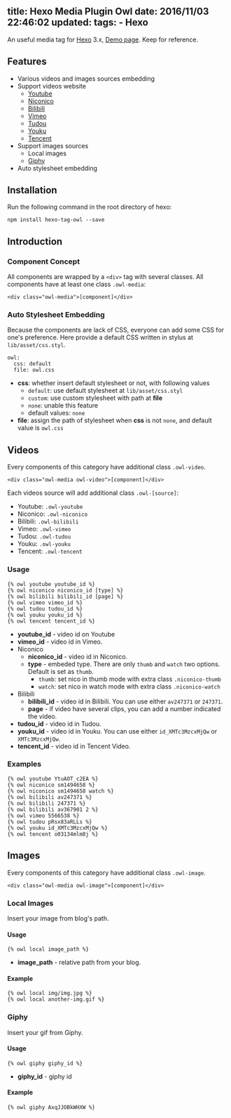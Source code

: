 title: Hexo Media Plugin Owl
date: 2016/11/03 22:46:02
updated: 
tags:
    - Hexo
---

An useful media tag for [Hexo] 3.x, [Demo page]. Keep for reference.

## Features ##

* Various videos and images sources embedding
* Support videos website
  * [Youtube](https://www.youtube.com/)
  * [Niconico](http://www.nicovideo.jp/)
  * [Bilibili](http://www.bilibili.com/)
  * [Vimeo](https://vimeo.com/)
  * [Tudou](http://www.tudou.com/)
  * [Youku](http://www.youku.com/)
  * [Tencent](http://v.qq.com/)
* Support images sources
  * Local images
  * [Giphy](http://giphy.com/)
* Auto stylesheet embedding

<!--more-->

## Installation ##

Run the following command in the root directory of hexo:

```
npm install hexo-tag-owl --save
```

## Introduction ##

### Component Concept ###

All components are wrapped by a `<div>` tag with several classes. All components have at least one class `.owl-media`:

```
<div class="owl-media">[component]</div>
```

### Auto Stylesheet Embedding ###

Because the components are lack of CSS, everyone can add some CSS for one's preference. Here provide a default CSS written in stylus at `lib/asset/css.styl`.

```
owl:
  css: default
  file: owl.css
```

* **css**: whether insert default stylesheet or not, with following values
  * `default`: use default stylesheet at `lib/asset/css.styl`
  * `custom`: use custom stylesheet with path at **file**
  * `none`: unable this feature
  * default values: `none`
* **file**: assign the path of stylesheet when **css** is not `none`, and default value is `owl.css`

## Videos ##

Every components of this category have additional class `.owl-video`.

```
<div class="owl-media owl-video">[component]</div>
```

Each videos source will add additional class `.owl-[source]`:

* Youtube: `.owl-youtube`
* Niconico: `.owl-niconico`
* Bilibili: `.owl-bilibili`
* Vimeo: `.owl-vimeo`
* Tudou: `.owl-tudou`
* Youku: `.owl-youku`
* Tencent: `.owl-tencent`

### Usage ###

```
{% owl youtube youtube_id %}
{% owl niconico niconico_id [type] %}
{% owl bilibili bilibili_id [page] %}
{% owl vimeo vimeo_id %}
{% owl tudou tudou_id %}
{% owl youku youku_id %}
{% owl tencent tencent_id %}
```

* **youtube_id** - video id on Youtube
* **vimeo_id** - video id in Vimeo.
* Niconico
  * **niconico_id** - video id in Niconico.
  * **type** - embeded type. There are only `thumb` and `watch` two options. Default is set as `thumb`.
    * `thumb`: set nico in thumb mode with extra class `.niconico-thumb`
    * `watch`: set nico in watch mode with extra class `.niconico-watch`
* Bilibili
  * **bilibili_id** - video id in Bilibili. You can use either `av247371` or `247371`.
  * **page** - if video have several clips, you can add a number indicated the video.
* **tudou_id** - video id in Tudou.
* **youku_id** - video id in Youku. You can use either `id_XMTc3MzcxMjQw` or `XMTc3MzcxMjQw`.
* **tencent_id** - video id in Tencent Video.

### Examples ###

```
{% owl youtube YtuAOT_c2EA %}
{% owl niconico sm1494658 %}
{% owl niconico sm1494658 watch %}
{% owl bilibili av247371 %}
{% owl bilibili 247371 %}
{% owl bilibili av367901 2 %}
{% owl vimeo 5566538 %}
{% owl tudou pRsx83aRLLs %}
{% owl youku id_XMTc3MzcxMjQw %}
{% owl tencent o03134mlm8j %}
```

## Images ##

Every components of this category have additional class `.owl-image`.

```
<div class="owl-media owl-image">[component]</div>
```

### Local Images ###

Insert your image from blog\'s path.

#### Usage ####

```
{% owl local image_path %}
```

* **image_path** - relative path from your blog.

#### Example ####

```
{% owl local img/img.jpg %}
{% owl local another-img.gif %}
```

### Giphy ###

Insert your gif from Giphy.

#### Usage ####

```
{% owl giphy giphy_id %}
```

* **giphy_id** - giphy id

#### Example ####

```
{% owl giphy AxqJJOBkWHXW %}
```

[Hexo]: https://hexo.io
[Demo page]: http://m80126colin.github.io/hexo-tag-owl-demo/